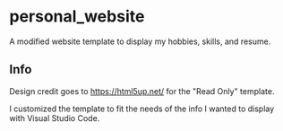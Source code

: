 # personal_website
A modified website template to display my hobbies, skills, and resume.


## Info
Design credit goes to https://html5up.net/ for the "Read Only" template.

I customized the template to fit the needs of the info I wanted to display with Visual Studio Code.
